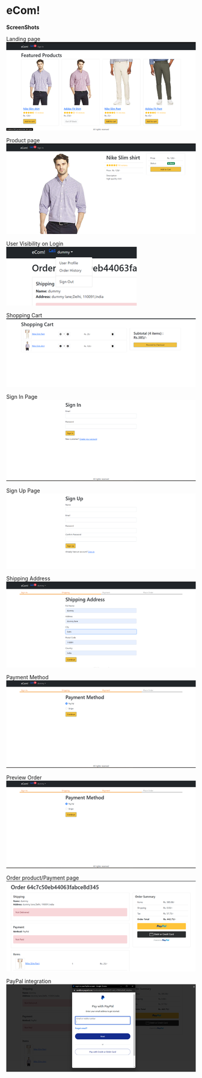 # eCom!

**ScreenShots**

Landing page
<br>
![Alt text](image.png)

Product page
<br>
![Alt text](image-1.png)

User Visibility on Login
<br>
![Alt text](image-10.png)

Shopping Cart
<br>
![Alt text](image-2.png)

Sign In Page
<br>
![Alt text](image-3.png)

Sign Up Page
<br>
![Alt text](image-4.png)

Shipping Address
<br>
![Alt text](image-5.png)

Payment Method
<br>
![Alt text](image-6.png)

Preview Order
<br>
![Alt text](image-7.png)

Order product/Payment page
<br>
![Alt text](image-8.png)

PayPal integration
<br>
![Alt text](image-9.png)
